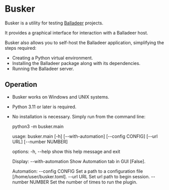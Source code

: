 Busker
======

Busker is a utility for testing [Balladeer](https://tundish.github.io/balladeer) projects.

It provides a graphical interface for interaction with a Balladeer host.

Busker also allows you to self-host the Balladeer application, simplifying the steps required:
+ Creating a Python virtual environment.
+ Installing the Balladeer package along with its dependencies.
+ Running the Balladeer server.

Operation
---------

* Busker works on Windows and UNIX systems.
* Python 3.11 or later is required.
* No installation is necessary. Simply run from the command line:

    python3 -m busker.main

    usage: busker.main [-h] [--with-automation] [--config CONFIG] [--url URL] [--number NUMBER]

    options:
      -h, --help         show this help message and exit

    Display:
      --with-automation  Show Automation tab in GUI [False].

    Automation:
      --config CONFIG    Set a path to a configuration file [/home/user/busker.toml].
      --url URL          Set url path to begin session.
      --number NUMBER    Set the number of times to run the plugin.

